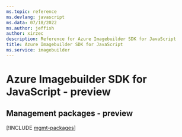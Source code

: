 ```yaml
---
ms.topic: reference
ms.devlang: javascript
ms.data: 07/18/2022
ms.author: jeffish
author: xirzec
description: Reference for Azure Imagebuilder SDK for JavaScript
title: Azure Imagebuilder SDK for JavaScript
ms.service: imagebuilder
---
```

# Azure Imagebuilder SDK for JavaScript - preview

## Management packages - preview
[!INCLUDE [mgmt-packages](imagebuilder-mgmt-index.md)]
